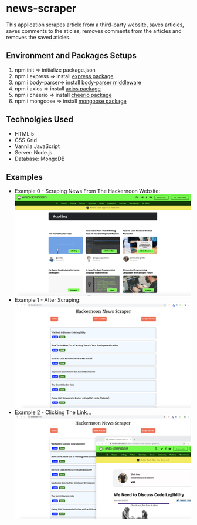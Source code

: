 # news-scraper
This application scrapes article from a third-party website, saves articles, saves comments to the aticles, removes comments from the articles and removes the saved aticles. 



## Environment and Packages Setups
1. npm init         => initialize package.json 
2. npm i express    => install [express package](https://www.npmjs.com/package/express)
3. npm i body-parser=> install [body-parser middleware](https://www.npmjs.com/package/body-parser)
4. npm i axios   => install [axios package](https://www.npmjs.com/package/axios)
5. npm i cheerio  => install [cheerio package](https://www.npmjs.com/package/cheerio)
5. npm i mongoose  => install [mongoose package](https://www.npmjs.com/package/mongoose)

## Technolgies Used 
* HTML 5
* CSS Grid 
* Vannila JavaScript
* Server: Node.js
* Database: MongoDB

## Examples 
* Example 0 - Scraping News From The Hackernoon Website: 
![Example-1](/public/img/example-0.png)
* Example 1 - After Scraping: 
![Example-1](/public/img/example-1.png)
* Example 2 - Clicking The Link... 
![Example-2](/public/img/example-2.png)





 

  